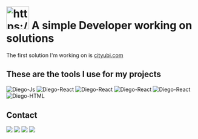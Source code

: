
# <img src="https://media3.giphy.com/media/3ohhwyCdNDO380e0I8/giphy.gif?cid=ecf05e47849nqcfpeaob8xozde51qa2o1ayh74craadsrjqp&ep=v1_gifs_related&rid=giphy.gif&ct=s" alt="https://media.giphy.com/media/HQHwvSBSy7s0AXOlWt/giphy.gif" width="60"/> A simple Developer working on solutions
 

The first solution I'm working on is [cityubi.com](https://www.cityubi.com/)

## These are the tools I use for my projects 

<div style="display: inline_block">
  <img align="center" alt="Diego-Js" src="https://img.shields.io/badge/Next-black?style=for-the-badge&logo=next.js&logoColor=white">
  <img align="center" alt="Diego-React" src="https://img.shields.io/badge/react-%2320232a.svg?style=for-the-badge&logo=react&logoColor=%2361DAFB" />
  <img align="center" alt="Diego-React" src="https://img.shields.io/badge/javascript-%23323330.svg?style=for-the-badge&logo=javascript&logoColor=%23F7DF1E">
  <img align="center" alt="Diego-React" src="https://img.shields.io/badge/node.js-6DA55F?style=for-the-badge&logo=node.js&logoColor=white">
  <img align="center" alt="Diego-React" src="https://img.shields.io/badge/MongoDB-%234ea94b.svg?style=for-the-badge&logo=mongodb&logoColor=white">
  <img align="center" alt="Diego-HTML" src="https://img.shields.io/badge/mysql-%2300f.svg?style=for-the-badge&logo=mysql&logoColor=white">
</div>

 ## Contact 
 
 <div> 
  <a href="https://www.youtube.com/channel/UCJq8ofl1smAUq35dq_UxOEA" target="_blank"><img src="https://img.shields.io/badge/YouTube-FF0000?style=for-the-badge&logo=youtube&logoColor=white" target="_blank"></a>
  <a href="https://www.instagram.com/diego_barrera.c/" target="_blank"><img src="https://img.shields.io/badge/-Instagram-%23E4405F?style=for-the-badge&logo=instagram&logoColor=white" target="_blank"></a>
  <a href = "mailto:7diegofernando@gmail.com"><img src="https://img.shields.io/badge/-Gmail-%23333?style=for-the-badge&logo=gmail&logoColor=white" target="_blank"></a>
  <a href="https://www.linkedin.com/in/diegobarreracoba/" target="_blank"><img src="https://img.shields.io/badge/-LinkedIn-%230077B5?style=for-the-badge&logo=linkedin&logoColor=white" target="_blank"></a> 
 
 
</div>
<!---
Diego-Barrera-07/Diego-Barrera-07 is a ✨ special ✨ repository because its `README.md` (this file) appears on your GitHub profile.
You can click the Preview link to take a look at your changes.
  <img align="center" alt="Diego-React" height="30" width="40" src="https://raw.githubusercontent.com/devicons/devicon/master/icons/react/react-original.svg">
  <img align="right" alt="Rafa-pic" height="150" style="border-radius:50px;" src="https://media.discordapp.net/attachments/639956127056134178/890373478988013628/Publicacoes_Instagram_1_1.png?width=676&height=676">


<div align="center">
  <a href="https://github.com/Diego-Barrera-07/">
  <img height="180em" src="https://github-readme-stats.vercel.app/api?username=Diego-Barrera-07&show_icons=true&theme=blueberry&include_all_commits=true&count_private=true"/>
  <img height="180em" src="https://github-readme-stats.vercel.app/api/top-langs/?username=Diego-Barrera-07&layout=compact&langs_count=8&theme=blueberry"/>
</div>
--->
